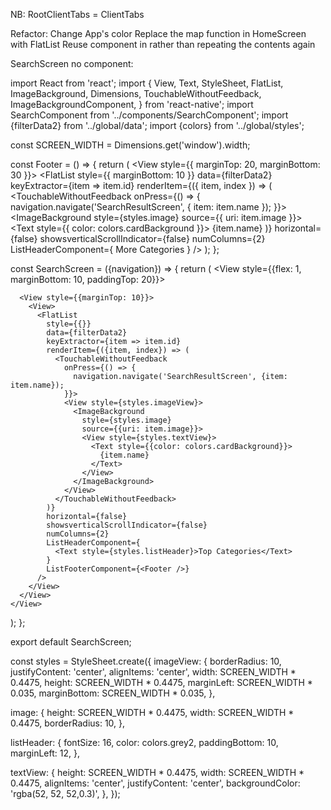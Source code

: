 NB:
RootClientTabs = ClientTabs

Refactor:
Change App's color
Replace the map function in HomeScreen with FlatList
Reuse <FoofCard /> component in <SearchResultCard /> rather than repeating the contents again

SearchScreen no component:

import React from 'react';
import {
  View,
  Text,
  StyleSheet,
  FlatList,
  ImageBackground,
  Dimensions,
  TouchableWithoutFeedback,
  ImageBackgroundComponent,
} from 'react-native';
import SearchComponent from '../components/SearchComponent';
import {filterData2} from '../global/data';
import {colors} from '../global/styles';

const SCREEN_WIDTH = Dimensions.get('window').width;

const Footer = () => {
  return (
    <View style={{ marginTop: 20, marginBottom: 30 }}>
      <View>
        <FlatList
          style={{ marginBottom: 10 }}
          data={filterData2}
          keyExtractor={item => item.id}
          renderItem={({ item, index }) => (
            <TouchableWithoutFeedback
              onPress={() => {
                navigation.navigate('SearchResultScreen', { item: item.name });
              }}>
              <View style={styles.imageView}>
                <ImageBackground
                  style={styles.image}
                  source={{ uri: item.image }}>
                  <View style={styles.textView}>
                    <Text style={{ color: colors.cardBackground }}>
                      {item.name}
                    </Text>
                  </View>
                </ImageBackground>
              </View>
            </TouchableWithoutFeedback>
          )}
          horizontal={false}
          showsverticalScrollIndicator={false}
          numColumns={2}
          ListHeaderComponent={
            <Text style={styles.listHeader}>More Categories</Text>
          }
        />
      </View>
    </View>
  );
};

const SearchScreen = ({navigation}) => {
  return (
    <View style={{flex: 1, marginBottom: 10, paddingTop: 20}}>
      <SearchComponent />

      <View style={{marginTop: 10}}>
        <View>
          <FlatList
            style={{}}
            data={filterData2}
            keyExtractor={item => item.id}
            renderItem={({item, index}) => (
              <TouchableWithoutFeedback
                onPress={() => {
                  navigation.navigate('SearchResultScreen', {item: item.name});
                }}>
                <View style={styles.imageView}>
                  <ImageBackground
                    style={styles.image}
                    source={{uri: item.image}}>
                    <View style={styles.textView}>
                      <Text style={{color: colors.cardBackground}}>
                        {item.name}
                      </Text>
                    </View>
                  </ImageBackground>
                </View>
              </TouchableWithoutFeedback>
            )}
            horizontal={false}
            showsverticalScrollIndicator={false}
            numColumns={2}
            ListHeaderComponent={
              <Text style={styles.listHeader}>Top Categories</Text>
            }
            ListFooterComponent={<Footer />}
          />
        </View>
      </View>
    </View>
  );
};

export default SearchScreen;

const styles = StyleSheet.create({
  imageView: {
    borderRadius: 10,
    justifyContent: 'center',
    alignItems: 'center',
    width: SCREEN_WIDTH * 0.4475,
    height: SCREEN_WIDTH * 0.4475,
    marginLeft: SCREEN_WIDTH * 0.035,
    marginBottom: SCREEN_WIDTH * 0.035,
  },

  image: {
    height: SCREEN_WIDTH * 0.4475,
    width: SCREEN_WIDTH * 0.4475,
    borderRadius: 10,
  },

  listHeader: {
    fontSize: 16,
    color: colors.grey2,
    paddingBottom: 10,
    marginLeft: 12,
  },

  textView: {
    height: SCREEN_WIDTH * 0.4475,
    width: SCREEN_WIDTH * 0.4475,
    alignItems: 'center',
    justifyContent: 'center',
    backgroundColor: 'rgba(52, 52, 52,0.3)',
  },
});
